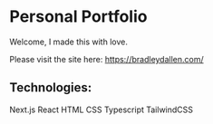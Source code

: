 # Personal Portfolio

Welcome, I made this with love.

Please visit the site here:   https://bradleydallen.com/

## Technologies:
Next.js
React
HTML
CSS
Typescript
TailwindCSS